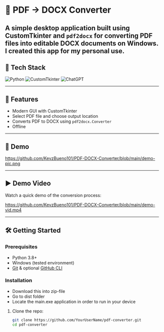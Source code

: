 # 📝 PDF → DOCX Converter

A simple desktop application built using CustomTkinter and `pdf2docx` for converting PDF files into editable DOCX documents on Windows.
I created this app for my personal use. 
---

## 🎯 Tech Stack

![Python](https://img.shields.io/badge/Python-3670A0?style=for-the-badge&logo=python&logoColor=ffdd54)
![CustomTkinter](https://img.shields.io/badge/CustomTkinter-FFB200?style=for-the-badge&logo=python&logoColor=white)
![ChatGPT](https://img.shields.io/badge/ChatGPT-74aa9c?style=for-the-badge&logo=openai&logoColor=white)

---

## 🚀 Features

- Modern GUI with CustomTkinter  
- Select PDF file and choose output location  
- Converts PDF to DOCX using `pdf2docx.Converter`  
- Offline

---

## 📸 Demo
https://github.com/KevzBueno101/PDF-DOCX-Converter/blob/main/demo-pic.png


---

## ▶️ Demo Video

Watch a quick demo of the conversion process:

https://github.com/KevzBueno101/PDF-DOCX-Converter/blob/main/demo-vid.mp4


---

## 🛠️ Getting Started

### Prerequisites

- Python 3.8+  
- Windows (tested environment)  
- [Git](https://git-scm.com/) & optional [GitHub CLI](https://cli.github.com/)

### Installation
- Download this into zip-file
- Go to dist folder
- Locate the main.exe application in order to run in your device


1. Clone the repo:
   ```bash
   git clone https://github.com/YourUserName/pdf-converter.git
   cd pdf-converter
